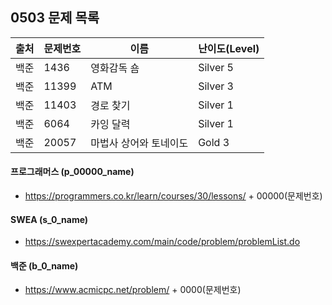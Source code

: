
## 0503 문제 목록


| 출처 | 문제번호 | 이름                   | 난이도(Level) |
| ---- | -------- | ---------------------- | ------------- |
| 백준 | 1436     | 영화감독 숌            | Silver 5      |
| 백준 | 11399    | ATM                    | Silver 3      |
| 백준 | 11403    | 경로 찾기              | Silver 1      |
| 백준 | 6064     | 카잉 달력              | Silver 1      |
| 백준 | 20057    | 마법사 상어와 토네이도 | Gold 3        |



#### 프로그래머스 (p_00000_name)

- https://programmers.co.kr/learn/courses/30/lessons/ + 00000(문제번호)

#### SWEA (s_0_name)

- https://swexpertacademy.com/main/code/problem/problemList.do

#### 백준 (b_0_name)

- https://www.acmicpc.net/problem/ + 0000(문제번호)

